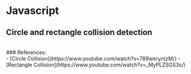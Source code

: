 # Javascript <br>
## Circle and rectangle collision detection <br>
<br>
### References: <br> 
- [Circle Collision](https://www.youtube.com/watch?v=789weryntzM/)
- [Rectangle Collision](https://www.youtube.com/watch?v=_MyPLZSGS3s/)
